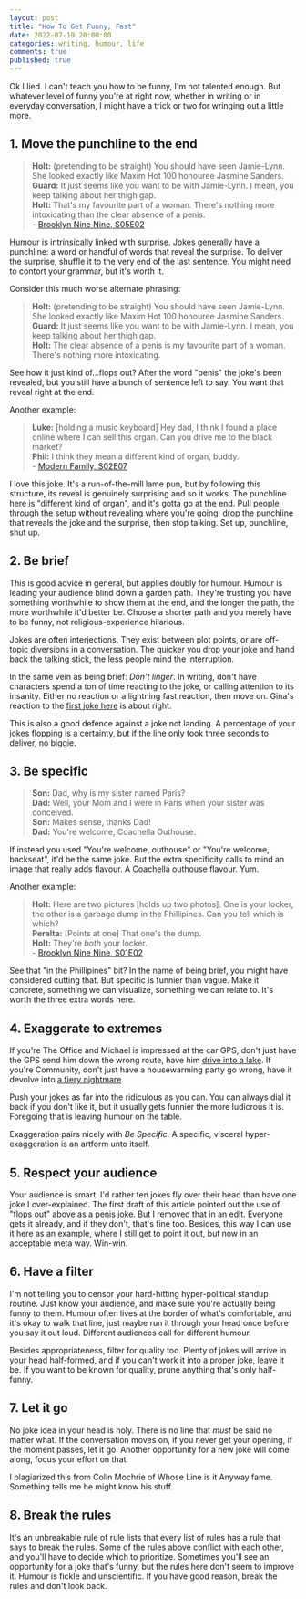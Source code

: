 ```yaml
---
layout: post
title: "How To Get Funny, Fast"
date: 2022-07-19 20:00:00
categories: writing, humour, life
comments: true
published: true
---
```

Ok I lied. I can't teach you how to be funny, I'm not talented enough. But whatever level of funny you're at right now, whether in writing or in everyday conversation, I might have a trick or two for wringing out a little more.

## 1. Move the punchline to the end

>**Holt:** (pretending to be straight) You should have seen Jamie-Lynn. She looked exactly like Maxim Hot 100 honouree Jasmine Sanders.<br>
>**Guard:** It just seems like you want to be with Jamie-Lynn. I mean, you keep talking about her thigh gap.<br>
>**Holt:** That's my favourite part of a woman. There's nothing more intoxicating than the clear absence of a penis.<br>
> \- [Brooklyn Nine Nine, S05E02](https://www.youtube.com/watch?v=M-f3sNylbUI&t=148s)

Humour is intrinsically linked with surprise. Jokes generally have a punchline: a word or handful of words that reveal the surprise. To deliver the surprise, shuffle it to the very end of the last sentence. You might need to contort your grammar, but it's worth it.

Consider this much worse alternate phrasing:

>**Holt:** (pretending to be straight) You should have seen Jamie-Lynn. She looked exactly like Maxim Hot 100 honouree Jasmine Sanders.<br>
>**Guard:** It just seems like you want to be with Jamie-Lynn. I mean, you keep talking about her thigh gap.<br>
>**Holt:** The clear absence of a penis is my favourite part of a woman. There's nothing more intoxicating.<br>

See how it just kind of...flops out? After the word "penis" the joke's been revealed, but you still have a bunch of sentence left to say. You want that reveal right at the end.

Another example:

>**Luke:** [holding a music keyboard] Hey dad, I think I found a place online where I can sell this organ. Can you drive me to the black market?<br>
>**Phil:** I think they mean a different kind of organ, buddy.<br>
> \- [Modern Family, S02E07](https://www.dailymotion.com/video/x6vw3mp?start=1155)

I love this joke. It's a run-of-the-mill lame pun, but by following this structure, its reveal is genuinely surprising and so it works. The punchline here is "different kind of organ", and it's gotta go at the end. Pull people through the setup without revealing where you're going, drop the punchline that reveals the joke and the surprise, then stop talking. Set up, punchline, shut up.


## 2. Be brief

This is good advice in general, but applies doubly for humour. Humour is leading your audience blind down a garden path. They're trusting you have something worthwhile to show them at the end, and the longer the path, the more worthwhile it'd better be. Choose a shorter path and you merely have to be funny, not religious-experience hilarious.

Jokes are often interjections. They exist between plot points, or are off-topic diversions in a conversation. The quicker you drop your joke and hand back the talking stick, the less people mind the interruption.

In the same vein as being brief: _Don't linger_. In writing, don't have characters spend a ton of time reacting to the joke, or calling attention to its insanity. Either no reaction or a lightning fast reaction, then move on. Gina's reaction to the [first joke here](https://www.youtube.com/watch?v=0zJLltYWtNA) is about right.

This is also a good defence against a joke not landing. A percentage of your jokes flopping is a certainty, but if the line only took three seconds to deliver, no biggie.


## 3. Be specific

>**Son:** Dad, why is my sister named Paris?<br>
>**Dad:** Well, your Mom and I were in Paris when your sister was conceived.<br>
>**Son:** Makes sense, thanks Dad!<br>
>**Dad:** You're welcome, Coachella Outhouse.

If instead you used "You're welcome, outhouse" or "You're welcome, backseat", it'd be the same joke. But the extra specificity calls to mind an image that really adds flavour. A Coachella outhouse flavour. Yum.

Another example:

>**Holt:** Here are two pictures [holds up two photos]. One is your locker, the other is a garbage dump in the Phillipines. Can you tell which is which?<br>
>**Peralta:** [Points at one] That one's the dump.<br>
>**Holt:** They're _both_ your locker.<br>
> \- [Brooklyn Nine Nine, S01E02](https://www.youtube.com/watch?v=GjsHXHA0IS8)

See that "in the Phillipines" bit? In the name of being brief, you might have considered cutting that. But specific is funnier than vague. Make it concrete, something we can visualize, something we can relate to. It's worth the three extra words here.


## 4. Exaggerate to extremes

If you're The Office and Michael is impressed at the car GPS, don't just have the GPS send him down the wrong route, have him [drive into a lake](https://www.youtube.com/watch?v=DOW_kPzY_JY). If you're Community, don't just have a housewarming party go wrong, have it devolve into [a fiery nightmare](https://www.youtube.com/watch?v=77tZkgnh-8U&t=740s).

Push your jokes as far into the ridiculous as you can. You can always dial it back if you don't like it, but it usually gets funnier the more ludicrous it is. Foregoing that is leaving humour on the table.

Exaggeration pairs nicely with _Be Specific_. A specific, visceral hyper-exaggeration is an artform unto itself.


## 5. Respect your audience

Your audience is smart. I'd rather ten jokes fly over their head than have one joke I over-explained. The first draft of this article pointed out the use of "flops out" above as a penis joke. But I removed that in an edit. Everyone gets it already, and if they don't, that's fine too. Besides, this way I can use it here as an example, where I still get to point it out, but now in an acceptable meta way. Win-win.


## 6. Have a filter

I'm not telling you to censor your hard-hitting hyper-political standup routine. Just know your audience, and make sure you're actually being funny to them. Humour often lives at the border of what's comfortable, and it's okay to walk that line, just maybe run it through your head once before you say it out loud. Different audiences call for different humour.

Besides appropriateness, filter for quality too. Plenty of jokes will arrive in your head half-formed, and if you can't work it into a proper joke, leave it be. If you want to be known for quality, prune anything that's only half-funny.


## 7. Let it go

No joke idea in your head is holy. There is no line that _must_ be said no matter what. If the conversation moves on, if you never get your opening, if the moment passes, let it go. Another opportunity for a new joke will come along, focus your effort on that.

I plagiarized this from Colin Mochrie of Whose Line is it Anyway fame. Something tells me he might know his stuff.


## 8. Break the rules

It's an unbreakable rule of rule lists that every list of rules has a rule that says to break the rules. Some of the rules above conflict with each other, and you'll have to decide which to prioritize. Sometimes you'll see an opportunity for a joke that's funny, but the rules here don't seem to improve it. Humour is fickle and unscientific. If you have good reason, break the rules and don't look back.

